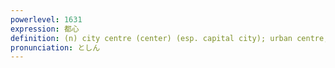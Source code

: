 ```yaml
---
powerlevel: 1631
expression: 都心
definition: (n) city centre (center) (esp. capital city); urban centre; heart of city a metropolis; (P)
pronunciation: としん
---
```

